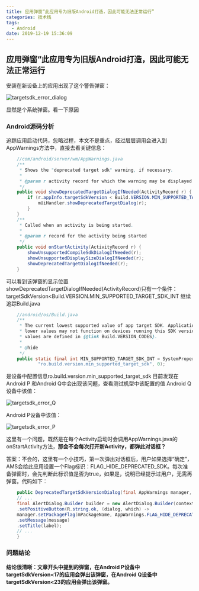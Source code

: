 ```yaml
---
title: 应用弹窗“此应用专为旧版Android打造，因此可能无法正常运行”
categories: 技术栈
tags:
  - Android
date: 2019-12-19 15:36:09
---
```

## 应用弹窗“此应用专为旧版Android打造，因此可能无法正常运行

安装在新设备上的应用出现了这个警告弹窗：

![targetsdk_error_dialog](https://ncmon-blog.oss-cn-beijing.aliyuncs.com/targetsdk_error_dialog.png)

显然是个系统弹窗。看一下原因

### Android源码分析

追踪应用启动代码，忽略过程，本文不是重点，经过层层调用会进入到AppWarnings方法中，直接去看关键信息：

```java
    //com/android/server/wm/AppWarnings.java
    /**
     * Shows the "deprecated target sdk" warning, if necessary.
     *
     * @param r activity record for which the warning may be displayed
     */
    public void showDeprecatedTargetDialogIfNeeded(ActivityRecord r) {
        if (r.appInfo.targetSdkVersion < Build.VERSION.MIN_SUPPORTED_TARGET_SDK_INT) {
            mUiHandler.showDeprecatedTargetDialog(r);
        }
    }
    /**
     * Called when an activity is being started.
     *
     * @param r record for the activity being started
     */
    public void onStartActivity(ActivityRecord r) {
        showUnsupportedCompileSdkDialogIfNeeded(r);
        showUnsupportedDisplaySizeDialogIfNeeded(r);
        showDeprecatedTargetDialogIfNeeded(r);
    }
```
可以看到该弹窗的显示位置showDeprecatedTargetDialogIfNeeded(ActivityRecord)只有一个条件：targetSdkVersion<Build.VERSION.MIN_SUPPORTED_TARGET_SDK_INT
继续追踪Build.java

```java
    //android/os/Build.java
    /**
     * The current lowest supported value of app target SDK. Applications targeting
     * lower values may not function on devices running this SDK version. Its possible
     * values are defined in {@link Build.VERSION_CODES}.
     *
     * @hide
     */
    public static final int MIN_SUPPORTED_TARGET_SDK_INT = SystemProperties.getInt(
            "ro.build.version.min_supported_target_sdk", 0);
```
是设备中配置信息ro.build.version.min_supported_target_sdk
目前发现在Android P 和Android Q中会出现该问题，查看测试机型中该配置的值
Android Q设备中该值：

![targetsdk_error_Q](https://ncmon-blog.oss-cn-beijing.aliyuncs.com/targetsdk_error_Q.png)

Android P设备中该值：

![targetsdk_error_P](https://ncmon-blog.oss-cn-beijing.aliyuncs.com/targetsdk_error_P.png)

这里有一个问题，既然是在每个Activity启动时会调用AppWarnings.java的onStartActivity方法，**那会不会每次打开新Activity，都弹此对话框？**

答案：不会的，这里有一个小技巧，第一次弹出对话框后，用户如果选择“确定”，AMS会给此应用设置一个Flag标识：FLAG_HIDE_DEPRECATED_SDK。每次准备弹窗时，会先判断此标识值是否为true，如果是，说明已经提示过用户，无需再弹窗。代码如下：

```java
    public DeprecatedTargetSdkVersionDialog(final AppWarnings manager, Context context, ApplicationInfo appInfo) {
	// ...
	final AlertDialog.Builder builder = new AlertDialog.Builder(context)
	.setPositiveButton(R.string.ok, (dialog, which) ->
	manager.setPackageFlag(mPackageName, AppWarnings.FLAG_HIDE_DEPRECATED_SDK, true))
	.setMessage(message)
	.setTitle(label);
	// ...
    }
```

### 问题结论

**结论很清晰：文章开头中提到的弹窗，在Android P设备中targetSdkVersion<17的应用会弹出该弹窗，在Android Q设备中targetSdkVersion<23的应用会弹出该弹窗。**
